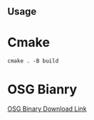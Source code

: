 ## Usage
# Cmake
`cmake . -B build`
# OSG Bianry
[OSG Binary Download Link](https://objexx.com/OpenSceneGraph.html)
